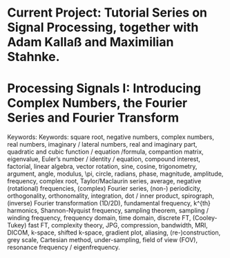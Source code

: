 # Current Project: Tutorial Series on Signal Processing, together with Adam Kallaß and Maximilian Stahnke.

# Processing Signals I: Introducing Complex Numbers, the Fourier Series and Fourier Transform

Keywords: Keywords: square root, negative numbers, complex numbers, real numbers, imaginary / lateral numbers, real and imaginary part, quadratic and cubic function / equation /formula, compantion matrix, eigenvalue, Euler’s number / identity / equation, compound interest, factorial, linear algebra, vector rotation, sine, cosine, trigonometry, argument, angle, modulus, \pi, circle, radians, phase, magnitude, amplitude, frequency, complex root, Taylor/Maclaurin series, average, negative (rotational) frequencies, (complex) Fourier series, (non-) periodicity, orthogonality, orthonomality, integration, dot / inner product, spirograph, (inverse) Fourier transformation (1D/2D), fundamental frequency, k^{th} harmonics, Shannon-Nyquist frequency, sampling theorem, sampling / winding frequency, frequency domain, time domain, discrete FT, (Cooley-Tukey) fast FT, complexity theory, JPG, compression, bandwidth, MRI, DICOM, k-space, shifted k-space, gradient plot, aliasing, (re-)construction, grey scale, Cartesian method, under-sampling, field of view (FOV), resonance frequency / eigenfrequency.
